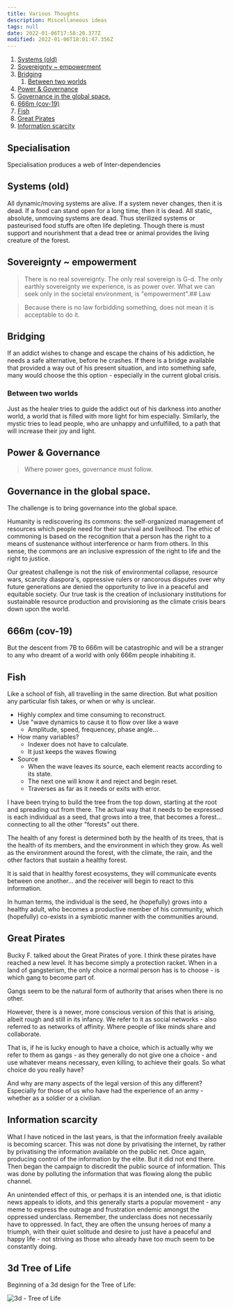 ```yaml
---
title: Various Thoughts
description: Miscellaneous ideas
tags: null
date: 2022-01-06T17:58:20.377Z
modified: 2022-01-06T18:01:47.356Z
---
```


1. [Systems (old)](#systems-old)
2. [Sovereignty ~ empowerment](#sovereignty--empowerment)
3. [Bridging](#bridging)
   1. [Between two worlds](#between-two-worlds)
4. [Power & Governance](#power--governance)
5. [Governance in the global space.](#governance-in-the-global-space)
6. [666m (cov-19)](#666m-cov-19)
7. [Fish](#fish)
8. [Great Pirates](#great-pirates)
9. [Information scarcity](#information-scarcity)

## Specialisation

Specialisation produces a web of Inter-dependencies

## Systems (old)

All dynamic/moving systems are alive. If a system never changes, then it is dead. If a food can stand open for a long time, then it is dead. All static, absolute, unmoving systems are dead. Thus sterilized systems or pasteurised food stuffs are often life depleting. Though there is must support and nourishment that a dead tree or animal provides the living creature of the forest.

## Sovereignty ~ empowerment

> There is no real sovereignty. The only real sovereign is G-d. The only earthly sovereignty we experience, is as power over. What we can seek only in the societal environment, is "empowerment".## Law

> Because there is no law forbidding something, does not mean it is acceptable to do it.

## Bridging

If an addict wishes to change and escape the chains of his addiction, he needs a safe alternative, before he crashes. If there is a bridge available that provided a way out of his present situation, and into something safe, many would choose the this option - especially in the current global crisis.

### Between two worlds

Just as the healer tries to guide the addict out of his darkness into another world, a world that is filled with more light for him especially. Similarly, the mystic tries to lead people, who are unhappy and unfulfilled, to a path that will increase their joy and light.

## Power & Governance

> Where power goes, governance must follow.

## Governance in the global space.

The challenge is to bring governance into the global space.

Humanity is rediscovering its commons: the self-organized management of resources which people need for their survival and livelihood. The ethic of commoning is based on the recognition that a person has the right to a means of sustenance without interference or harm from others. In this sense, the commons are an inclusive expression of the right to life and the right to justice.

Our greatest challenge is not the risk of environmental collapse, resource wars, scarcity diaspora's, oppressive rulers or rancorous disputes over why future generations are denied the opportunity to live in a peaceful and equitable society. Our true task is the creation of inclusionary institutions for sustainable resource production and provisioning as the climate crisis bears down upon the world.

## 666m (cov-19)

But the descent from 7B to 666m will be catastrophic and will be a stranger to any who dreamt of a world with only 666m people inhabiting it.

## Fish

Like a school of fish, all travelling in the same direction. But what position any particular fish takes, or when or why is unclear.

- Highly complex and time consuming to reconstruct.
- Use "wave dynamics to cause it to flow over like a wave
  - Amplitude, speed, frequencey, phase angle...
- How many variables?
  - Indexer does not have to calculate.
  - It just keeps the waves flowing
- Source
  - When the wave leaves its source, each element reacts according to its state.
  - The next one will know it and reject and begin reset.
  - Traverses as far as it needs
    or exits with error.

I have been trying to build the tree from the top down, starting at the root and spreading out from there. The actual way that it needs to be expressed is each individual as a seed, that grows into a tree, that becomes a forest... connecting to all the other "forests" out there.

The health of any forest is determined both by the health of its trees, that is the health of its members, and the environment in which they grow. As well as the environment around the forest, with the climate, the rain, and the other factors that sustain a healthy forest.

It is said that in healthy forest ecosystems, they will communicate events between one another... and the receiver will begin to react to this information.

In human terms, the individual is the seed, he (hopefully) grows into a healthy adult, who becomes a productive member of his community, which (hopefully) co-exists in a symbiotic manner with the communities around.

## Great Pirates

Bucky F. talked about the Great Pirates of yore. I think these pirates have reached a new level. It has become simply a protection racket. When in a land of gangsterism, the only choice a normal person has is to choose - is which gang to become part of.

Gangs seem to be the natural form of authority that arises when there is no other.

However, there is a newer, more conscious version of this that is arising, albeit rough and still in its infancy. We refer to it as social networks - also referred to as networks of affinity. Where people of like minds share and collaborate.

That is, if he is lucky enough to have a choice, which is actually why we refer to them as gangs - as they generally do not give one a choice - and use whatever means necessary, even killing, to achieve their goals. So what choice do you really have?

And why are many aspects of the legal version of this any different? Especially for those of us who have had the experience of an army - whether as a soldier or a civilian.

## Information scarcity

What I have noticed in the last years, is that the information freely available is becoming scarcer. This was not done by privatising the internet, by rather by privatising the information available on the public net. Once again, producing control of the information by the elite. But it did not end there. Then began the campaign to discredit the public source of information. This was done by polluting the information that was flowing along the public channel.

An unintended effect of this, or perhaps it is an intended one, is that idiotic news appeals to idiots, and this generally starts a popular movement - any meme to express the outrage and frustration endemic amongst the oppressed underclass. Remember, the underclass does not necessarily have to oppressed. In fact, they are often the unsung heroes of many a triumph, with their quiet solitude and desire to just have a peaceful and happy life - not striving as those who already have too much seem to be constantly doing.

## 3d Tree of Life

Beginning of a 3d design for the Tree of Life:

![3d - Tree of Life](/posts/img/tol/fn-pillar.png)
